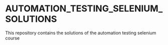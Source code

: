 # AUTOMATION_TESTING_SELENIUM_SOLUTIONS
 This repository contains the solutions of the automation testing selenium course 
